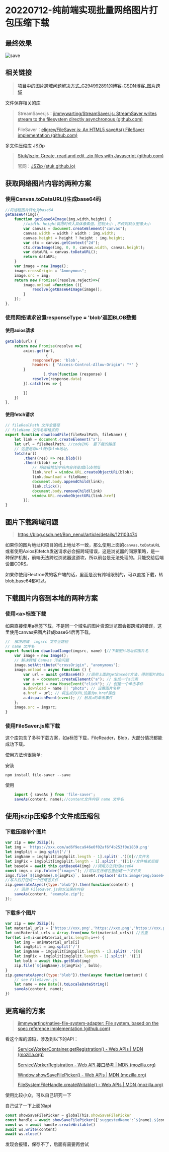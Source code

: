 # 20220712-纯前端实现批量网络图片打包压缩下载

## 最终效果

![save](https://s2.loli.net/2022/07/14/nuQKGvTmy4w5W3D.gif)



## 相关链接

> [项目中的图片跨域问题解决方式_G294992891的博客-CSDN博客_图片跨域](https://blog.csdn.net/G294992891/article/details/109279415?utm_term=img跨域crossorigin&utm_medium=distribute.pc_aggpage_search_result.none-task-blog-2~all~sobaiduweb~default-0-109279415-null-null&spm=3001.4430)

文件保存相关的库

> StreamSaver.js：[jimmywarting/StreamSaver.js: StreamSaver writes stream to the filesystem directly asynchronous (github.com)](https://github.com/jimmywarting/StreamSaver.js)
>
> FileSaver：[eligrey/FileSaver.js: An HTML5 saveAs() FileSaver implementation (github.com)](https://github.com/eligrey/FileSaver.js)

多文件压缩库 JSZip

> [Stuk/jszip: Create, read and edit .zip files with Javascript (github.com)](https://github.com/Stuk/jszip)
>
> 官网：[JSZip (stuk.github.io)](https://stuk.github.io/jszip/)

## 获取网络图片内容的两种方案

### 使用Canvas.toDataURL()生成base64码

```js
//将远程图片转化为base64
getBase64(img){
    function getBase64Image(img,width,height) {
        //width、height调用时传入具体像素值，控制大小 ,不传则默认图像大小
        var canvas = document.createElement("canvas");
        canvas.width = width ? width : img.width;
        canvas.height = height ? height : img.height;
        var ctx = canvas.getContext("2d");
        ctx.drawImage(img, 0, 0, canvas.width, canvas.height);
        var dataURL = canvas.toDataURL();
        return dataURL;
    }
    var image = new Image();
    image.crossOrigin = "Anonymous";
    image.src = img;
    return new Promise((resolve,reject)=>{
        image.onload =function (){
            resolve(getBase64Image(image));
        }
    });
},
```



### 使用网络请求设置responseType = 'blob'返回BLOB数据

#### 使用axios请求

```js
getBlob(url) {
    return new Promise(resolve =>{
        axios.get(url,
                  {
            responseType: 'blob',
            headers: { "Access-Control-Allow-Origin": "*" }
        }
                 ).then(function (response) {
            resolve(response.data)
        }).catch(res => {
            
        })
    })
},
```

#### 使用fetch请求

```js
// fileRealPath 文件全路径
// fileName 文件名带格式的
export function downloadFile(fileRealPath, fileName) {
    let link = document.createElement("a");
    let url = fileRealPath; //codeIMG  要下载的路径
    // 这里是将url转成blob地址，
    fetch(url)
        .then((res) => res.blob())
        .then((blob) => {
            // 将链接地址字符内容转变成blob地址
            link.href = window.URL.createObjectURL(blob);
            link.download = fileName;
            document.body.appendChild(link);
            link.click();
            document.body.removeChild(link)
            window.URL.revokeObjectURL(link.href)
        });
}
```

## 图片下载跨域问题

> https://blog.csdn.net/Bon_nenul/article/details/121103474

如果你的图片地址和项目的线上地址不一致，那么使用上面的`canvas.toDataURL`或者使用Axios和fetch发送请求必会报跨域错误，这是浏览器的同源策略，是一种保护机制，前端无法跨过浏览器这道坎，所以前台是无法处理的。只能交给后端设置CORS。

如果你使用Electron做的客户端的话，里面是没有跨域限制的，可以直接下载，转blob,base64都可以。

## 下载图片内容到本地的两种方案

### 使用\<a\>标签下载

如果直接使用a标签下载，不是同一个域名的图片资源浏览器会报跨域的错误，这里使用canvas把图片转成base64后再下载。

```js
//  解决跨域  imgsrc 文件全路径
// name 文件名
export function downloadIamge(imgsrc, name) {//下载图片地址和图片名
    var image = new Image();
    // 解决跨域 Canvas 污染问题
    image.setAttribute("crossOrigin", "anonymous");
    image.onload = async function () {
        var url = await getBase64() //调用上面的getBase64方法，得到图片的base64编码数据
        var a = document.createElement("a"); // 生成一个a元素
        var event = new MouseEvent("click"); // 创建一个单击事件
        a.download = name || "photo"; // 设置图片名称
        a.href = url; // 将生成的URL设置为a.href属性
        a.dispatchEvent(event); // 触发a的单击事件
    };
    image.src = imgsrc;
}
```

### 使用FileSaver.js库下载

这个库包含了多种下载方案，如a标签下载，FileReader，Blob，大部分情况都能成功下载。

使用方法也很简单:

安装

```
npm install file-saver --save
```

使用

```js
	import { saveAs } from 'file-saver';
	saveAs(content, name);//content文件内容 name 文件名
```

## 使用jszip压缩多个文件成压缩包

### 下载压缩单个图片

```js
var zip = new JSZip();
let img = 'https://xxx.com/ad6f9eca946e0f02af6f4b253f0e1839.png'
let imgSplit = img.split('/')
let imgName = imgSplit[imgSplit.length - 1].split('.')[0]//文件名
let imgPix = imgSplit[imgSplit.length - 1].split('.')[1]//文件格式后缀
let base64 = await this.getBase64(img) //调用方法转成base64
const imgs = zip.folder("images"); //可以在压缩包里创建一个文件夹
imgs.file(`${imgName}.${imgPix}`, base64.replace('data:image/png;base64,',""), {base64: true});//写入内容
//写入后打包成一个压缩包文件
zip.generateAsync({type:"blob"}).then(function(content) {
    // 调用 FileSaver.js的方法保存内容
    saveAs(content, "example.zip");
});
```

### 下载多个图片

```js
var zip = new JSZip();
let material_urls = ['https://xxx.png','https://xxx.png','https://xxx.png']
let uniMaterial_urls = Array.from(new Set(material_urls)) //去重
for(let i=0;i<uniMaterial_urls.length;i++) {
    let img = uniMaterial_urls[i]
    let imgSplit = img.split('/')
    let imgName = imgSplit[imgSplit.length - 1].split('.')[0]
    let imgPix = imgSplit[imgSplit.length - 1].split('.')[1]
    let bolb = await this.getBlob(img)
    zip.file(`${imgName}.${imgPix}`, bolb);
}
zip.generateAsync({type:"blob"}).then(async function(content) {
    // see FileSaver.js
    let name = new Date().toLocaleDateString()
    saveAs(content, name);
})
```

## 更高端的方案

> [jimmywarting/native-file-system-adapter: File system, based on the spec reference implementation (github.com)](https://github.com/jimmywarting/native-file-system-adapter) 

看这个库的源码，涉及到以下的API：

> [ServiceWorkerContainer.getRegistration() - Web APIs | MDN (mozilla.org)](https://developer.mozilla.org/en-US/docs/Web/API/ServiceWorkerContainer/getRegistration)
>
> [ServiceWorkerRegistration - Web API 接口参考 | MDN (mozilla.org)](https://developer.mozilla.org/zh-CN/docs/Web/API/ServiceWorkerRegistration)
>
> [Window.showSaveFilePicker() - Web APIs | MDN (mozilla.org)](https://developer.mozilla.org/en-US/docs/Web/API/Window/showSaveFilePicker)
>
> [FileSystemFileHandle.createWritable() - Web APIs | MDN (mozilla.org)](https://developer.mozilla.org/en-US/docs/Web/API/FileSystemFileHandle/createWritable)

使用比较小众，可以自己研究一下

自己试了一下上面的api

```js
const showSaveFilePicker = globalThis.showSaveFilePicker
const handle = await showSaveFilePicker({'suggestedName':`${name}.${content.type.split('/').pop()}`})
const ws = await handle.createWritable()
await ws.write(content)
await ws.close()
```

发现会报错，保存不了，后面有需要再尝试